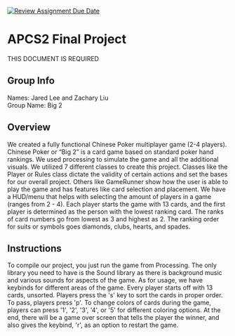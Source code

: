 [![Review Assignment Due Date](https://classroom.github.com/assets/deadline-readme-button-24ddc0f5d75046c5622901739e7c5dd533143b0c8e959d652212380cedb1ea36.svg)](https://classroom.github.com/a/syDSSnTt)
# APCS2 Final Project
THIS DOCUMENT IS REQUIRED
## Group Info
Names: Jared Lee and Zachary Liu  
Group Name: Big 2
## Overview
We created a fully functional Chinese Poker multiplayer game (2-4 players). Chinese Poker or “Big 2” is a card game based on standard poker hand rankings. We used processing to simulate the game and all the additional visuals. We utilized 7 different classes to create this project. Classes like the Player or Rules class dictate the validity of certain actions and set the bases for our overall project. Others like GameRunner show how the user is able to play the game and has features like card selection and placement. We have a HUD/menu that helps with selecting the amount of players in a game (ranges from 2 - 4). Each player starts the game with 13 cards, and the first player is determined as the person with the lowest ranking card. The ranks of card numbers go from lowest as 3 and highest as 2. The ranking order for suits or symbols goes diamonds, clubs, hearts, and spades.
## Instructions
To compile our project, you just run the game from Processing. The only library you need to have is the Sound library as there is background music and various sounds for aspects of the game.
As for usage, we have keybinds for different areas of the game. Every player starts off with 13 cards, unsorted. Players press the 's' key to sort the cards in proper order. To pass, players press 'p'. To change colors of cards during the game, players can press '1', '2', '3', '4', or '5' for different coloring options. At the end, there will be a game over screen that tells the player the winner, and also gives the keybind, 'r', as an option to restart the game. 
